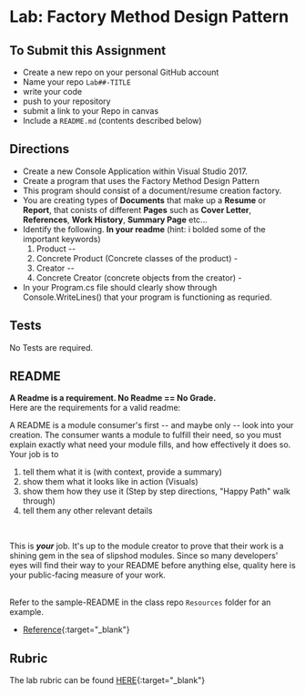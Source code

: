 # Lab: Factory Method Design Pattern

## To Submit this Assignment
- Create a new repo on your personal GitHub account
- Name your repo `Lab##-TITLE`
- write your code
- push to your repository
- submit a link to your Repo in canvas
- Include a `README.md` (contents described below)

## Directions 
- Create a new Console Application within Visual Studio 2017.
- Create a program that uses the Factory Method Design Pattern 
- This program should consist of a document/resume creation factory.
- You are creating types of **Documents** that make up a **Resume** or **Report**, that conists of different **Pages** such as **Cover Letter**, **References**, **Work History**, **Summary Page** etc...
- Identify the following. **In your readme** (hint: i bolded some of the important keywords)
    1. Product --
    2. Concrete Product (Concrete classes of the product) - 
    3. Creator --
    4. Concrete Creator (concrete objects from the creator) - 
- In your Program.cs file should clearly show through Console.WriteLines() that your program is functioning as requried.

## Tests
No Tests are required. 

## README

**A Readme is a requirement. No Readme == No Grade.** <br />
Here are the requirements for a valid readme: <br />

A README is a module consumer's first -- and maybe only -- look into your creation. The consumer wants a module to fulfill their need, so you must explain exactly what need your module fills, and how effectively it does so.
<br />
Your job is to

1. tell them what it is (with context, provide a summary)
2. show them what it looks like in action (Visuals)
3. show them how they use it (Step by step directions, "Happy Path" walk through)
4. tell them any other relevant details
<br />

This is ***your*** job. It's up to the module creator to prove that their work is a shining gem in the sea of slipshod modules. Since so many developers' eyes will find their way to your README before anything else, quality here is your public-facing measure of your work.

<br /> Refer to the sample-README in the class repo `Resources` folder for an example. 
- [Reference](https://github.com/noffle/art-of-readme){:target="_blank"}   

## Rubric

The lab rubric can be found [HERE](../Resources/rubric){:target="_blank"} 

